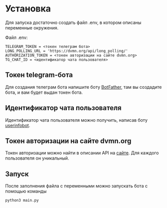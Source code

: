 # Установка
Для запуска достаточно создать файл .env, в котором описаны переменные окружения.

Файл .env:
```
TELEGRAM_TOKEN = <токен телеграм бота>
LONG_POLLING_URL = 'https://dvmn.org/api/long_polling/'
AUTHORIZATION_TOKEN = <токен авторизации на сайте dvmn.org>
TG_CHAT_ID = <идентификатор чата пользователя>
```

## Токен telegram-бота
Для создания телеграм бота напишите боту [BotFather](https://t.me/BotFather), там вы создадите бота, и вам будет выдан токен бота.

## Идентификатор чата пользователя
Идентификатор чата пользователя можно получить, написав боту [userinfobot](https://t.me/userinfobot).

## Токен авторизации на сайте dvmn.org
Токен авторизации можно найти в описании API на [сайте](https://dvmn.org/api/docs/). Для каждого пользователя он уникальный.

## Запуск
После заполнения файла с переменными можно запускать бота с помощью команды
```
python3 main.py
```